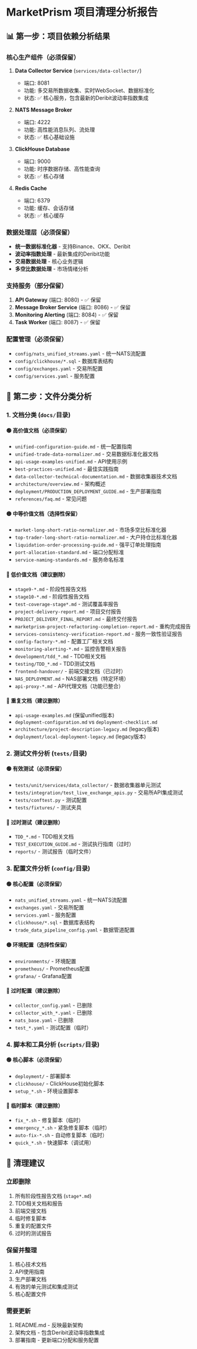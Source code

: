 # MarketPrism 项目清理分析报告

## 📊 **第一步：项目依赖分析结果**

### **核心生产组件（必须保留）**
1. **Data Collector Service** (`services/data-collector/`)
   - 端口: 8081
   - 功能: 多交易所数据收集、实时WebSocket、数据标准化
   - 状态: ✅ 核心服务，包含最新的Deribit波动率指数集成

2. **NATS Message Broker** 
   - 端口: 4222
   - 功能: 高性能消息队列、流处理
   - 状态: ✅ 核心基础设施

3. **ClickHouse Database**
   - 端口: 9000
   - 功能: 时序数据存储、高性能查询
   - 状态: ✅ 核心存储

4. **Redis Cache**
   - 端口: 6379
   - 功能: 缓存、会话存储
   - 状态: ✅ 核心缓存

### **数据处理层（必须保留）**
- **统一数据标准化器** - 支持Binance、OKX、Deribit
- **波动率指数处理** - 最新集成的Deribit功能
- **交易数据处理** - 核心业务逻辑
- **多空比数据处理** - 市场情绪分析

### **支持服务（部分保留）**
1. **API Gateway** (端口: 8080) - ✅ 保留
2. **Message Broker Service** (端口: 8086) - ✅ 保留
3. **Monitoring Alerting** (端口: 8084) - ✅ 保留
4. **Task Worker** (端口: 8087) - ✅ 保留

### **配置管理（必须保留）**
- `config/nats_unified_streams.yaml` - 统一NATS流配置
- `config/clickhouse/*.sql` - 数据库表结构
- `config/exchanges.yaml` - 交易所配置
- `config/services.yaml` - 服务配置

## 📁 **第二步：文件分类分析**

### **1. 文档分类 (`docs/`目录)**

#### **🟢 高价值文档（必须保留）**
- `unified-configuration-guide.md` - 统一配置指南
- `unified-trade-data-normalizer.md` - 交易数据标准化器文档
- `api-usage-examples-unified.md` - API使用示例
- `best-practices-unified.md` - 最佳实践指南
- `data-collector-technical-documentation.md` - 数据收集器技术文档
- `architecture/overview.md` - 架构概述
- `deployment/PRODUCTION_DEPLOYMENT_GUIDE.md` - 生产部署指南
- `references/faq.md` - 常见问题

#### **🟡 中等价值文档（选择性保留）**
- `market-long-short-ratio-normalizer.md` - 市场多空比标准化器
- `top-trader-long-short-ratio-normalizer.md` - 大户持仓比标准化器
- `liquidation-order-processing-guide.md` - 强平订单处理指南
- `port-allocation-standard.md` - 端口分配标准
- `service-naming-standards.md` - 服务命名标准

#### **🔴 低价值文档（建议删除）**
- `stage9-*.md` - 阶段性报告文档
- `stage10-*.md` - 阶段性报告文档
- `test-coverage-stage*.md` - 测试覆盖率报告
- `project-delivery-report.md` - 项目交付报告
- `PROJECT_DELIVERY_FINAL_REPORT.md` - 最终交付报告
- `marketprism-project-refactoring-completion-report.md` - 重构完成报告
- `services-consistency-verification-report.md` - 服务一致性验证报告
- `config-factory-*.md` - 配置工厂相关文档
- `monitoring-alerting-*.md` - 监控告警相关报告
- `development/tdd_*.md` - TDD相关文档
- `testing/TDD_*.md` - TDD测试文档
- `frontend-handover/` - 前端交接文档（已过时）
- `NAS_DEPLOYMENT.md` - NAS部署文档（特定环境）
- `api-proxy-*.md` - API代理文档（功能已整合）

#### **🔴 重复文档（建议删除）**
- `api-usage-examples.md` (保留unified版本)
- `deployment-configuration.md` vs `deployment-checklist.md`
- `architecture/project-description-legacy.md` (legacy版本)
- `deployment/local-deployment-legacy.md` (legacy版本)

### **2. 测试文件分析 (`tests/`目录)**

#### **🟢 有效测试（必须保留）**
- `tests/unit/services/data_collector/` - 数据收集器单元测试
- `tests/integration/test_live_exchange_apis.py` - 交易所API集成测试
- `tests/conftest.py` - 测试配置
- `tests/fixtures/` - 测试夹具

#### **🔴 过时测试（建议删除）**
- `TDD_*.md` - TDD相关文档
- `TEST_EXECUTION_GUIDE.md` - 测试执行指南（过时）
- `reports/` - 测试报告（临时文件）

### **3. 配置文件分析 (`config/`目录)**

#### **🟢 核心配置（必须保留）**
- `nats_unified_streams.yaml` - 统一NATS流配置
- `exchanges.yaml` - 交易所配置
- `services.yaml` - 服务配置
- `clickhouse/*.sql` - 数据库表结构
- `trade_data_pipeline_config.yaml` - 数据管道配置

#### **🟡 环境配置（选择性保留）**
- `environments/` - 环境配置
- `prometheus/` - Prometheus配置
- `grafana/` - Grafana配置

#### **🔴 过时配置（建议删除）**
- `collector_config.yaml` - 已删除
- `collector_with_*.yaml` - 已删除
- `nats_base.yaml` - 已删除
- `test_*.yaml` - 测试配置（临时）

### **4. 脚本和工具分析 (`scripts/`目录)**

#### **🟢 核心脚本（必须保留）**
- `deployment/` - 部署脚本
- `clickhouse/` - ClickHouse初始化脚本
- `setup_*.sh` - 环境设置脚本

#### **🔴 临时脚本（建议删除）**
- `fix_*.sh` - 修复脚本（临时）
- `emergency_*.sh` - 紧急修复脚本（临时）
- `auto-fix-*.sh` - 自动修复脚本（临时）
- `quick_*.sh` - 快速脚本（调试用）

## 🎯 **清理建议**

### **立即删除**
1. 所有阶段性报告文档 (`stage*.md`)
2. TDD相关文档和报告
3. 前端交接文档
4. 临时修复脚本
5. 重复的配置文件
6. 过时的测试报告

### **保留并整理**
1. 核心技术文档
2. API使用指南
3. 生产部署文档
4. 有效的单元测试和集成测试
5. 核心配置文件

### **需要更新**
1. README.md - 反映最新架构
2. 架构文档 - 包含Deribit波动率指数集成
3. 部署指南 - 更新端口分配和服务配置
